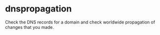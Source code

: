 # dnspropagation
Check the DNS records for a domain and check worldwide propagation of changes that you made.
